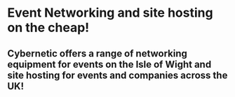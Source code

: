 # Event Networking and site hosting on the cheap!
## Cybernetic offers a range of networking equipment for events on the Isle of Wight and site hosting for events and companies across the UK!
